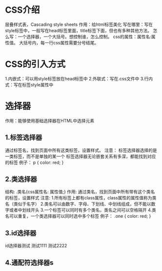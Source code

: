 # CSS介绍
层叠样式表，Cascading style sheets
作用：给html标签美化
写在哪里：写在style标签中，一般写在head标签里面，title标签下面，但也有多种其他方法。
怎么写：一个选择器，一个大括号。想控制谁，怎么控制。
css的属性：属性名:属性值。
大括号内，每一行css属性需要分号结尾。

# CSS的引入方式
1.内嵌式：可以用style标签放在head标签中
2.外联式：写在.css文件中
3.行内式：写在标签style属性中


# 选择器
作用：能够使用基础选择器在HTML中选择元素
## 1.标签选择器
通过标签名，找到页面中所有这类标签，设置样式。
注意：
标签选择器选择的是一类标签，而不是单独的某一个
标签选择器无论嵌套关系有多深，都能找到对应的标签
例子：
p {
    color: red;
}
## 2.类选择器
结构: .类名{css属性名: 属性值;}
作用: 通过类名，找到页面中所有带有这个类名的标签，设置样式
注意:
1.所有标签上都有class属性，class属性的属性值称为类名（类似于名字）
2.类名可以由数字、字母、下划线、中划线组成，但不能以数字或者中划线开头
3.一个标签可以同时有多个类名，类名之间可以空格隔开
4.类名可以重复，一个类选择器可以同时选中多个标签
例子：
.one {
    color: red;
}
## 3.id选择器
id选择器测试
测试1111 
测试2222
## 4.通配符选择器s